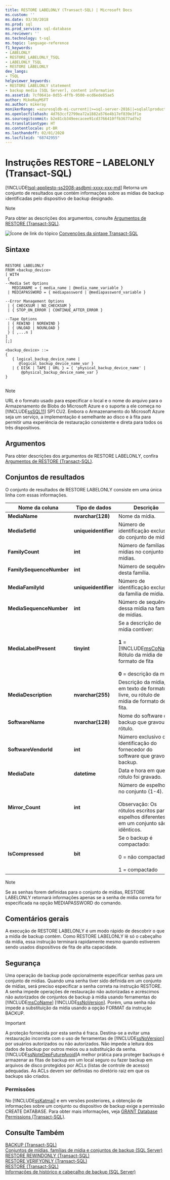 ```yaml
---
title: RESTORE LABELONLY (Transact-SQL) | Microsoft Docs
ms.custom: ''
ms.date: 03/30/2018
ms.prod: sql
ms.prod_service: sql-database
ms.reviewer: ''
ms.technology: t-sql
ms.topic: language-reference
f1_keywords:
- LABELONLY
- RESTORE_LABELONLY_TSQL
- LABELONLY_TSQL
- RESTORE LABELONLY
dev_langs:
- TSQL
helpviewer_keywords:
- RESTORE LABELONLY statement
- backup media [SQL Server], content information
ms.assetid: 7cf0641e-0d55-4ffb-9500-ecd6ede85ae5
author: MikeRayMSFT
ms.author: mikeray
monikerRange: =azuresqldb-mi-current||>=sql-server-2016||=sqlallproducts-allversions||>=sql-server-linux-2017
ms.openlocfilehash: 4d763ccf2799ea72a1882a576e4b17ef839e3f1e
ms.sourcegitcommit: b2e81cb349eecacee91cd3766410ffb3677ad7e2
ms.translationtype: HT
ms.contentlocale: pt-BR
ms.lasthandoff: 02/01/2020
ms.locfileid: "68742955"
---
```

# <a name="restore-statements---labelonly-transact-sql"></a>Instruções RESTORE – LABELONLY (Transact-SQL)
[!INCLUDE[tsql-appliesto-ss2008-asdbmi-xxxx-xxx-md](../../includes/tsql-appliesto-ss2008-asdbmi-xxxx-xxx-md.md )]
  Retorna um conjunto de resultados que contém informações sobre as mídias de backup identificadas pelo dispositivo de backup designado.  
  
> [!NOTE]  
>  Para obter as descrições dos argumentos, consulte [Argumentos de RESTORE &#40;Transact-SQL&#41;](../../t-sql/statements/restore-statements-arguments-transact-sql.md).  
  
 ![Ícone de link do tópico](../../database-engine/configure-windows/media/topic-link.gif "Ícone de link do tópico") [Convenções da sintaxe Transact-SQL](../../t-sql/language-elements/transact-sql-syntax-conventions-transact-sql.md)  
  
## <a name="syntax"></a>Sintaxe  
  
```  
  
RESTORE LABELONLY   
FROM <backup_device>   
[ WITH   
 {  
--Media Set Options  
   MEDIANAME = { media_name | @media_name_variable }   
 | MEDIAPASSWORD = { mediapassword | @mediapassword_variable }  
  
--Error Management Options  
 | { CHECKSUM | NO_CHECKSUM }   
 | { STOP_ON_ERROR | CONTINUE_AFTER_ERROR }  
  
--Tape Options  
 | { REWIND | NOREWIND }   
 | { UNLOAD | NOUNLOAD }    
 } [ ,...n ]  
]  
[;]  
  
<backup_device> ::=  
{   
   { logical_backup_device_name |  
      @logical_backup_device_name_var }  
   | { DISK | TAPE | URL } = { 'physical_backup_device_name' |  
       @physical_backup_device_name_var }   
}  
  
```  
> [!NOTE] 
> URL é o formato usado para especificar o local e o nome do arquivo para o Armazenamento de Blobs do Microsoft Azure e o suporte a ele começa no [!INCLUDE[ssSQL11](../../includes/sssql11-md.md)] SP1 CU2. Embora o Armazenamento do Microsoft Azure seja um serviço, a implementação é semelhante ao disco e à fita para permitir uma experiência de restauração consistente e direta para todos os três dispositivos.
  
## <a name="arguments"></a>Argumentos  
 Para obter descrições dos argumentos de RESTORE LABELONLY, confira [Argumentos de RESTORE &#40;Transact-SQL&#41;](../../t-sql/statements/restore-statements-arguments-transact-sql.md).  
  
## <a name="result-sets"></a>Conjuntos de resultados  
 O conjunto de resultados de RESTORE LABELONLY consiste em uma única linha com essas informações.  
  
|Nome da coluna|Tipo de dados|Descrição|  
|-----------------|---------------|-----------------|  
|**MediaName**|**nvarchar(128)**|Nome da mídia.|  
|**MediaSetId**|**uniqueidentifier**|Número de identificação exclusivo do conjunto de mídias.|  
|**FamilyCount**|**int**|Número de famílias de mídias no conjunto de mídias.|  
|**FamilySequenceNumber**|**int**|Número de sequência desta família.|  
|**MediaFamilyId**|**uniqueidentifier**|Número de identificação exclusivo da família de mídia.|  
|**MediaSequenceNumber**|**int**|Número de sequência dessa mídia na família de mídias.|  
|**MediaLabelPresent**|**tinyint**|Se a descrição de mídia contiver:<br /><br /> **1** = [!INCLUDE[msCoName](../../includes/msconame-md.md)] Rótulo da mídia de formato de fita<br /><br /> **0** = descrição da mídia|  
|**MediaDescription**|**nvarchar(255)**|Descrição da mídia, em texto de formato livre, ou rótulo de mídia de formato de fita.|  
|**SoftwareName**|**nvarchar(128)**|Nome do software de backup que gravou o rótulo.|  
|**SoftwareVendorId**|**int**|Número exclusivo de identificação do fornecedor do software que gravou o backup.|  
|**MediaDate**|**datetime**|Data e hora em que o rótulo foi gravado.|  
|**Mirror_Count**|**int**|Número de espelhos no conjunto (1-4).<br /><br /> Observação: Os rótulos escritos para espelhos diferentes em um conjunto são idênticos.|  
|**IsCompressed**|**bit**|Se o backup é compactado:<br /><br /> 0 = não compactado<br /><br /> 1 = compactado|  
  
> [!NOTE]  
>  Se as senhas forem definidas para o conjunto de mídias, RESTORE LABELONLY retornará informações apenas se a senha de mídia correta for especificada na opção MEDIAPASSWORD do comando.  
  
## <a name="general-remarks"></a>Comentários gerais  
 A execução de RESTORE LABELONLY é um modo rápido de descobrir o que a mídia de backup contém. Como RESTORE LABELONLY lê só o cabeçalho da mídia, essa instrução terminará rapidamente mesmo quando estiverem sendo usados dispositivos de fita de alta capacidade.  
  
## <a name="security"></a>Segurança  
 Uma operação de backup pode opcionalmente especificar senhas para um conjunto de mídias. Quando uma senha tiver sido definida em um conjunto de mídias, será preciso especificar a senha correta na instrução RESTORE. A senha impede operações de restauração não autorizadas e acréscimos não autorizados de conjuntos de backup à mídia usando ferramentas do [!INCLUDE[msCoName](../../includes/msconame-md.md)] [!INCLUDE[ssNoVersion](../../includes/ssnoversion-md.md)]. Porém, uma senha não impede a substituição da mídia usando a opção FORMAT da instrução BACKUP.  
  
> [!IMPORTANT]  
>  A proteção fornecida por esta senha é fraca. Destina-se a evitar uma restauração incorreta com o uso de ferramentas de [!INCLUDE[ssNoVersion](../../includes/ssnoversion-md.md)] por usuários autorizados ou não autorizados. Não impede a leitura dos dados de backup por outros meios ou a substituição da senha. [!INCLUDE[ssNoteDepFutureAvoid](../../includes/ssnotedepfutureavoid-md.md)]A melhor prática para proteger backups é armazenar as fitas de backup em um local seguro ou fazer backup em arquivos de disco protegidos por ACLs (listas de controle de acesso) adequadas. As ACLs devem ser definidas no diretório raiz em que os backups são criados.  
  
### <a name="permissions"></a>Permissões  
 No [!INCLUDE[ssKatmai](../../includes/sskatmai-md.md)] e em versões posteriores, a obtenção de informações sobre um conjunto ou dispositivo de backup exige a permissão CREATE DATABASE. Para obter mais informações, veja [GRANT Database Permissions &#40;Transact-SQL&#41;](../../t-sql/statements/grant-database-permissions-transact-sql.md).  
  
## <a name="see-also"></a>Consulte Também  
 [BACKUP &#40;Transact-SQL&#41;](../../t-sql/statements/backup-transact-sql.md)   
 [Conjuntos de mídias, famílias de mídia e conjuntos de backup &#40;SQL Server&#41;](../../relational-databases/backup-restore/media-sets-media-families-and-backup-sets-sql-server.md)   
 [RESTORE REWINDONLY &#40;Transact-SQL&#41;](../../t-sql/statements/restore-statements-rewindonly-transact-sql.md)   
 [RESTORE VERIFYONLY &#40;Transact-SQL&#41;](../../t-sql/statements/restore-statements-verifyonly-transact-sql.md)   
 [RESTORE &#40;Transact-SQL&#41;](../../t-sql/statements/restore-statements-transact-sql.md)   
 [Informações de histórico e cabeçalho de backup &#40;SQL Server&#41;](../../relational-databases/backup-restore/backup-history-and-header-information-sql-server.md)  
  
  
